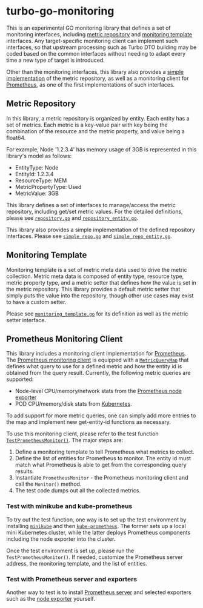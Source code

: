 # turbo-go-monitoring

This is an experimental GO monitoring library that defines a set of monitoring interfaces, including
[metric repository](pkg/repository/repository.go) and [monitoring template](pkg/template/monitoring_template.go)
interfaces.  Any target-specific monitoring client can implement such interfaces, so that upstream processing such as
Turbo DTO building may be coded based on the common interfaces without needing to adapt every time a new type of target
is introduced.

Other than the monitoring interfaces, this library also provides a [simple implementation](pkg/repository/simpleRepo)
of the metric repository, as well as a monitoring client for [Prometheus](https://prometheus.io/), as one of the first
implementations of such interfaces.

## Metric Repository

In this library, a metric repository is organized by entity.  Each entity has a set of metrics.  Each metric is a
key-value pair with key being the combination of the resource and the metric property, and value being a float64.

For example, Node '1.2.3.4' has memory usage of 3GB is represented in this library's model as follows:
* EntityType: Node
* EntityId: 1.2.3.4
* ResourceType: MEM
* MetricPropertyType: Used
* MetricValue: 3GB

This library defines a set of interfaces to manage/access the metric repository, including get/set metric values.  For
the detailed definitions, please see [`repository.go`](pkg/repository/repository.go) and
[`repository_entity.go`](pkg/repository/repository_entity.go).

This library also provides a simple implementation of the defined repository interfaces.  Please see
[`simple_repo.go`](pkg/repository/simpleRepo/simple_repo.go) and
[`simple_repo_entity.go`](pkg/repository/simpleRepo/simple_repo_entity.go).

## Monitoring Template

Monitoring template is a set of metric meta data used to drive the metric collection.  Metric meta data is composed of
entity type, resource type, metric property type, and a metric setter that defines how the value is set in the metric
repository.  This library provides a default metric setter that simply puts the value into the repository, though
other use cases may exist to have a custom setter.

Please see [`monitoring_template.go`](pkg/template/monitoring_template.go) for its definition as well as the metric
setter interface.

## Prometheus Monitoring Client

This library includes a monitoring client implementation for [Prometheus](https://prometheus.io/).  The
[Prometheus monitoring client](pkg/prometheus) is equipped with a
[`MetricQueryMap`](pkg/prometheus/prometheus_queries.go) that defines what query to use for a defined metric and how
the entity id is obtained from the query result.  Currently, the following metric queries are supported:
* Node-level CPU/memory/network stats from the [Prometheus node exporter](https://github.com/prometheus/node_exporter)
* POD CPU/memory/disk stats from [Kubernetes](https://github.com/kubernetes/kubernetes).

To add support for more metric queries, one can simply add more entries to the map and implement new get-entity-id
functions as necessary.

To use this monitoring client, please refer to the test function
[`TestPrometheusMonitor()`](pkg/prometheus/prometheus_monitoring_client_test.go).  The major steps are:
1. Define a monitoring template to tell Prometheus what metrics to collect.
2. Define the list of entities for Prometheus to monitor.  The entity id must match what Prometheus is able to get from
the corresponding query results.
3. Instantiate `PrometheusMonitor` - the Prometheus monitoring client and call the `Monitor()` method.
4. The test code dumps out all the collected metrics.


### Test with minikube and kube-prometheus

To try out the test function, one way is to set up the test environment by installing
[`minikube`](https://github.com/kubernetes/minikube) and then
[`kube-prometheus`](https://github.com/coreos/prometheus-operator/tree/master/contrib/kube-prometheus).  The former
sets up a local mini Kubernetes cluster, while the latter deploys Prometheus components including the node exporter
into the cluster.

Once the test environment is set up, please run the `TestPrometheusMonitor()`.  If needed, customize the Prometheus
server address, the monitoring template, and the list of entities.

### Test with Prometheus server and exporters

Another way to test is to install [Prometheus server](https://prometheus.io/docs/introduction/install/) and selected
exporters such as the [node exporter](https://github.com/prometheus/node_exporter) yourself.
